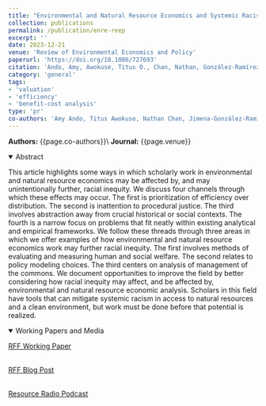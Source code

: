 ```yaml
---
title: "Environmental and Natural Resource Economics and Systemic Racism"
collection: publications
permalink: /publication/enre-reep
excerpt: ''
date: 2023-12-21
venue: 'Review of Environmental Economics and Policy'
paperurl: 'https://doi.org/10.1086/727693'
citation: 'Ando, Amy, Awokuse, Titus O., Chan, Nathan, González-Ramírez, Jimena, Gulati, Sumeet, Integris, Matthew G., Jacobson, Sarah, Manning, Dale T., and Stolper, Samuel (2024). &quot;Environmental and Natural Resource Economics and Systemic Racism &quot; <i>  Review of Environmental Economics and Policy </i>. 18(1).'
category: 'general'
tags: 
- 'valuation'
- 'efficiency'
- 'benefit-cost analysis'
type: 'pr'
co-authors: 'Amy Ando, Titus Awokuse, Nathan Chan, Jimena-González-Ramírez, Sumeet Gulati, Matthew Interis, Sarah Jacobson, Dale Manning, and Samuel Stolper'
---
```


<!-- Google tag (gtag.js) -->
<script async src="https://www.googletagmanager.com/gtag/js?id=G-8CEVZ95BRH"></script>
<script>
  window.dataLayer = window.dataLayer || [];
  function gtag(){dataLayer.push(arguments);}
  gtag('js', new Date());

  gtag('config', 'G-8CEVZ95BRH');
</script>

**Authors:** {{page.co-authors}}\\
**Journal:** {{page.venue}}


<details open>
<summary>
Abstract
</summary>

<p>
This article highlights some ways in which scholarly work in environmental and natural resource economics may be affected by, and may unintentionally further, racial inequity. We discuss four channels through which these effects may occur. The first is prioritization of efficiency over distribution. The second is inattention to procedural justice. The third involves abstraction away from crucial historical or social contexts. The fourth is a narrow focus on problems that fit neatly within existing analytical and empirical frameworks. We follow these threads through three areas in which we offer examples of how environmental and natural resource economics work may further racial inequity. The first involves methods of evaluating and measuring human and social welfare. The second relates to policy modeling choices. The third centers on analysis of management of the commons. We document opportunities to improve the field by better considering how racial inequity may affect, and be affected by, environmental and natural resource economic analysis. Scholars in this field have tools that can mitigate systemic racism in access to natural resources and a clean environment, but work must be done before that potential is realized.
</p>

</details>

<details open>
<summary>
Working Papers and Media
</summary>
<p>

<a href="https://www.rff.org/publications/working-papers/environmental-and-natural-resource-economics-and-systemic-racism/" target="_blank">RFF Working Paper</a><br>
<br>

<a href="https://www.resources.org/common-resources/looking-at-environmental-and-natural-resource-economics-through-the-lens-of-racial-equity/" target="_blank">RFF Blog Post</a><br>
<br>

<a href="https://www.resources.org/resources-radio/systemic-racism-in-environmental-economics-with-jimena-gonzalez-ramirez-and-sarah-jacobson/" target="_blank">Resource Radio Podcast</a><br>

</p>

</details>